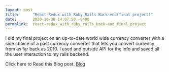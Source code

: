 ```yaml
---
layout: post
title:      "React-Redux with Ruby Rails Back-end(final project)"
date:       2020-10-30 14:07:50 -0400
permalink:  react-redux_with_ruby_rails_back-end_final_project
---
```



I did my final project on an up-to-date world wide currency converter with a side choice of a past currency converter that lets you convert currency from as far back as 2010. I used and outside API for the info and saved all the user interaction to my rails backend.


Click here to Read this Blog post.
[Blog](http://medium.com/@3yerus/react-redux-with-ruby-rails-back-end-final-project-42f410bcd79e)

